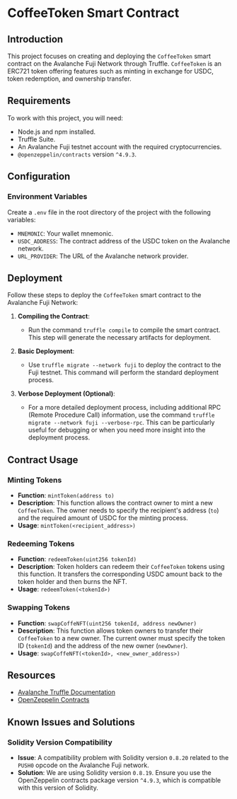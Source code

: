 # CoffeeToken Smart Contract

## Introduction

This project focuses on creating and deploying the `CoffeeToken` smart contract on the Avalanche Fuji Network through Truffle. `CoffeeToken` is an ERC721 token offering features such as minting in exchange for USDC, token redemption, and ownership transfer.

## Requirements

To work with this project, you will need:

- Node.js and npm installed.
- Truffle Suite.
- An Avalanche Fuji testnet account with the required cryptocurrencies.
- `@openzeppelin/contracts` version `^4.9.3`.

## Configuration

### Environment Variables

Create a `.env` file in the root directory of the project with the following variables:

- `MNEMONIC`: Your wallet mnemonic.
- `USDC_ADDRESS`: The contract address of the USDC token on the Avalanche network.
- `URL_PROVIDER`: The URL of the Avalanche network provider.

## Deployment

Follow these steps to deploy the `CoffeeToken` smart contract to the Avalanche Fuji Network:

1. **Compiling the Contract**: 
   - Run the command `truffle compile` to compile the smart contract. This step will generate the necessary artifacts for deployment.

2. **Basic Deployment**:
   - Use `truffle migrate --network fuji` to deploy the contract to the Fuji testnet. This command will perform the standard deployment process.

3. **Verbose Deployment (Optional)**:
   - For a more detailed deployment process, including additional RPC (Remote Procedure Call) information, use the command `truffle migrate --network fuji --verbose-rpc`. This can be particularly useful for debugging or when you need more insight into the deployment process.

## Contract Usage

### Minting Tokens
- **Function**: `mintToken(address to)`
- **Description**: This function allows the contract owner to mint a new `CoffeeToken`. The owner needs to specify the recipient's address (`to`) and the required amount of USDC for the minting process.
- **Usage**: `mintToken(<recipient_address>)`

### Redeeming Tokens
- **Function**: `redeemToken(uint256 tokenId)`
- **Description**: Token holders can redeem their `CoffeeToken` tokens using this function. It transfers the corresponding USDC amount back to the token holder and then burns the NFT.
- **Usage**: `redeemToken(<tokenId>)`

### Swapping Tokens
- **Function**: `swapCoffeNFT(uint256 tokenId, address newOwner)`
- **Description**: This function allows token owners to transfer their `CoffeeToken` to a new owner. The current owner must specify the token ID (`tokenId`) and the address of the new owner (`newOwner`).
- **Usage**: `swapCoffeNFT(<tokenId>, <new_owner_address>)`

## Resources
- [Avalanche Truffle Documentation](https://la-url-aqui)
- [OpenZeppelin Contracts](https://la-otra-url-aqui)


## Known Issues and Solutions

### Solidity Version Compatibility
- **Issue**: A compatibility problem with Solidity version `0.8.20` related to the `PUSH0` opcode on the Avalanche Fuji network.
- **Solution**: We are using Solidity version `0.8.19`. Ensure you use the OpenZeppelin contracts package version `^4.9.3`, which is compatible with this version of Solidity.
